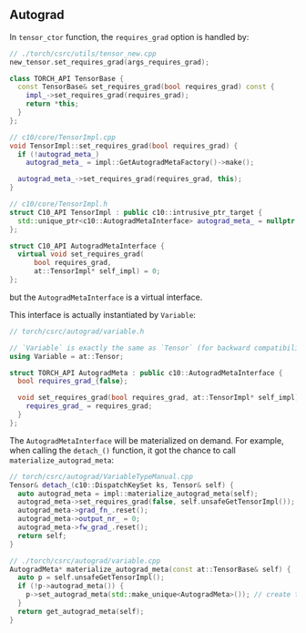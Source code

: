 ## Autograd
In `tensor_ctor` function, the `requires_grad` option is handled by:
```c++
// ./torch/csrc/utils/tensor_new.cpp
new_tensor.set_requires_grad(args_requires_grad);

class TORCH_API TensorBase {
  const TensorBase& set_requires_grad(bool requires_grad) const {
    impl_->set_requires_grad(requires_grad);
    return *this;
  }
};

// c10/core/TensorImpl.cpp
void TensorImpl::set_requires_grad(bool requires_grad) {
  if (!autograd_meta_)
    autograd_meta_ = impl::GetAutogradMetaFactory()->make();

  autograd_meta_->set_requires_grad(requires_grad, this);
}

// c10/core/TensorImpl.h
struct C10_API TensorImpl : public c10::intrusive_ptr_target {
  std::unique_ptr<c10::AutogradMetaInterface> autograd_meta_ = nullptr;
};

struct C10_API AutogradMetaInterface {
  virtual void set_requires_grad(
      bool requires_grad,
      at::TensorImpl* self_impl) = 0;
};
```
but the `AutogradMetaInterface` is a virtual interface.

This interface is actually instantiated by `Variable`:
```c++
// torch/csrc/autograd/variable.h

// `Variable` is exactly the same as `Tensor` (for backward compatibility)
using Variable = at::Tensor;

struct TORCH_API AutogradMeta : public c10::AutogradMetaInterface {
  bool requires_grad_{false};

  void set_requires_grad(bool requires_grad, at::TensorImpl* self_impl) final {
    requires_grad_ = requires_grad;
  }
};
```

The `AutogradMetaInterface` will be materialized on demand.
For example, when calling the `detach_()` function, it got the chance to call `materialize_autograd_meta`:
```c++
// torch/csrc/autograd/VariableTypeManual.cpp
Tensor& detach_(c10::DispatchKeySet ks, Tensor& self) {
  auto autograd_meta = impl::materialize_autograd_meta(self);
  autograd_meta->set_requires_grad(false, self.unsafeGetTensorImpl());
  autograd_meta->grad_fn_.reset();
  autograd_meta->output_nr_ = 0;
  autograd_meta->fw_grad_.reset();
  return self;
}

// ./torch/csrc/autograd/variable.cpp
AutogradMeta* materialize_autograd_meta(const at::TensorBase& self) {
  auto p = self.unsafeGetTensorImpl();
  if (!p->autograd_meta()) {
    p->set_autograd_meta(std::make_unique<AutogradMeta>()); // create the AutogradMeta
  }
  return get_autograd_meta(self);
}
```
